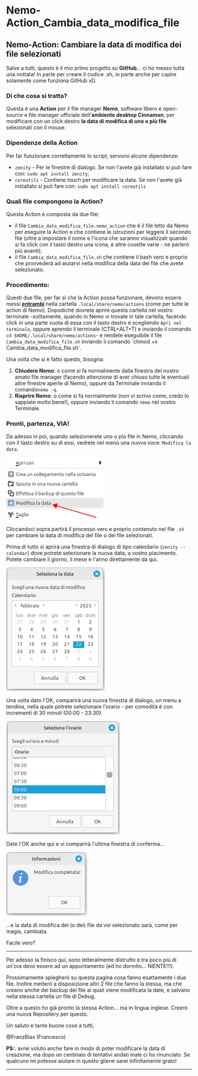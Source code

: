 # Nemo-Action_Cambia_data_modifica_file

## Nemo-Action: Cambiare la data di modifica dei file selezionati

Salve a tutti, questo è il mio primo progetto su **GitHub**... ci ho messo tutta una nottata! In parte per creare il codice .sh, in parte anche per capire solamente come funziona GitHub xD.

### Di che cosa si tratta?

Questa è una **Action** per il file manager **Nemo**, software libero e open-source e file manager ufficiale dell'**ambiente desktop Cinnamon**, per modificare con un click destro **la data di modifica di uno o più file** selezionati con il mouse.

### Dipendenze della Action

Per far funzionare correttamente lo script, servono alcune dipendenze:

* `zenity` - Per le finestre di dialogo. Se non l'avete già installato si può fare con: `sudo apt install zenity`;
* `coreutils` - Contiene touch per modificare la data. Se non l'avete già installato si può fare con: `sudo apt install coreutils`

### Quali file compongono la Action?

Questa Action è composta da due file:

* il file `Cambia_data_modifica_file.nemo_action` che è il file letto da Nemo per eseguire la Action e che contiene le istruzioni per leggere il secondo file (oltre a impostare il nome e l'icona che saranno visualizzati quando si fa click con il tasto destro una icona, e altre cosette varie - ne parlerò più avanti);
* il file `Cambia_data_modifica_file.sh` che contiene il bash vero e proprio che provvederà ad aiutarvi nella modifica della data dei file che avete selezionato.

### Procedimento:

Questi due file, per far si che la Action possa funzionare, devono essere messi **<ins>entrambi</ins>** nella cartella `.local/share/nemo/actions` (come per tutte le action di Nemo).
Dopodiché dovrete aprire questa cartella nel vostro terminale -solitamente, quando in Nemo vi trovate in tale cartella, facendo click in una parte vuota di essa con il tasto destro e scegliendo `Apri nel terminale`, oppure aprendo il terminale (CTRL+ALT+T) e inviando il comando `cd $HOME/.local/share/nemo/actions`- e rendete eseguibile il file `Cambia_data_modifica_file.sh` inviando il comando ´chmod +x Cambia_data_modifica_file.sh´.

Una volta che si è fatto questo, bisogna:

1. **Chiudere Nemo**: o come si fa normalmente dalla finestra del nostro amato file manager (facendo attenzione di aver chiuso tutte le eventuali altre finestre aperte di Nemo), oppure da Terminale inviando il comando`nemo -q`.
2. **Riaprire Nemo**: o come si fa normalmente (non vi scrivo come, credo lo sappiate molto bene!), oppure inviando il comando `nemo` nel vostro Terminale.

### Pronti, partenza, VIA!

Da adesso in poi, quando selezionerete uno o più file in Nemo, cliccando con il tasto destro su di essi, vedrete nel menù una nuova voce: `Modifica la data`.

![](assets/Menu.png)

Cliccandoci sopra partirà il processo vero e proprio contenuto nel file `.sh` per cambiare la data di modifica del file o dei file selezionati.

Prima di tutto si aprirà una finestra di dialogo di tipo calendario (`zenity --calendar`) dove potrete selezionare la nuova data, a vostro piacimento. Potete cambiare il giorno, il mese e l'anno direttamente da qui.

![](assets/Calendario.png)

Una volta dato l'OK, comparirà una nuova finestra di dialogo, un menu a tendina, nella quale potrete selezionare l'orario - per comodità è con incrementi di 30 minuti (00:00 - 23:30).

![](assets/Orario.png)

Date l'OK anche qui e vi comparirà l'ultima finestra di conferma...

![](assets/Completato.png)

...e la data di modifica del (o dei) file da voi selezionato sarà, come per magia, cambiata.

Facile vero?

---
Per adesso la finisco qui, sono letteralmente distrutto e tra poco più di un'ora devo essere ad un appuntamento (ed ho dormito... NIENTE!!!).

Prossimamente spiegherò su questa pagina cosa fanno esattamente i due file.
Inoltre metterò a disposizione altri 2 file che fanno la stessa, ma che creano anche dei backup dei file ai quali viene modificata la date, e salvano nella stessa cartella un file di Debug.

Oltre a questo ho già pronto la stessa Action... ma in lingua inglese. Creerò una nuova Repositery per questo.

Un saluto e tante buone cose a tutti,

@FranzBias (Francesco)

**PS:**: avrei voluto anche fare in modo di poter modificare la data di creazione, ma dopo un centinaio di tentativi andati male ci ho rinunciato. Se qualcuno mi potesse aiutare in questo gliene sarei infinitamente grato!

---
